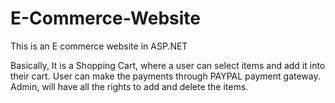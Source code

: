 # E-Commerce-Website
This is an E commerce website in ASP.NET

Basically, It is a Shopping Cart, where a user can select items and add it into their cart.
User can make the payments through PAYPAL payment gateway.
Admin, will have all the rights to add and delete the items.
